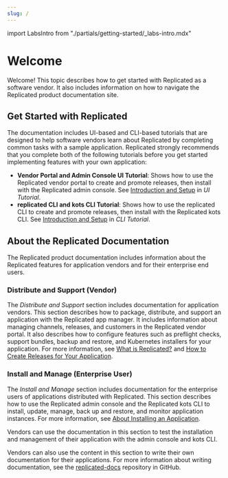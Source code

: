 ```yaml
---
slug: /
---
```

import LabsIntro from "./partials/getting-started/_labs-intro.mdx"

# Welcome

Welcome! This topic describes how to get started with Replicated as a software vendor. It also includes information on how to navigate the Replicated product documentation site.

## Get Started with Replicated

The documentation includes UI-based and CLI-based tutorials that are designed to help software vendors learn about Replicated by completing common tasks with a sample application. Replicated strongly recommends that you complete both of the following tutorials before you get started implementing features with your own application:

* **Vendor Portal and Admin Console UI Tutorial**: Shows how to use the Replicated vendor portal to create and promote releases, then install with the Replicated admin console. See [Introduction and Setup](/vendor/tutorial-ui-setup) in _UI Tutorial_.
* **replicated CLI and kots CLI Tutorial**: Shows how to use the replicated CLI to create and promote releases, then install with the Replicated kots CLI. See [Introduction and Setup](/vendor/tutorial-cli-setup) in _CLI Tutorial_.

## About the Replicated Documentation

The Replicated product documentation includes information about the Replicated features for application vendors and for their enterprise end users.

### Distribute and Support (Vendor)

The _Distribute and Support_ section includes documentation for application vendors. This section describes how to package, distribute, and support an application with the Replicated app manager. It includes information about managing channels, releases, and customers in the Replicated vendor portal. It also describes how to configure features such as preflight checks, support bundles, backup and restore, and Kubernetes installers for your application. For more information, see [What is Replicated?](intro-replicated) and [How to Create Releases for Your Application](/vendor/distributing-workflow).

### Install and Manage (Enterprise User)

The _Install and Manage_ section includes documentation for the enterprise users of applications distributed with Replicated. This section describes how to use the Replicated admin console and the Replicated kots CLI to install, update, manage, back up and restore, and monitor application instances. For more information, see [About Installing an Application](/enterprise/installing-overview).

Vendors can use the documentation in this section to test the installation and management of their application with the admin console and kots CLI.

Vendors can also use the content in this section to write their own documentation for their applications. For more information about writing documentation, see the [replicated-docs](https://github.com/replicatedhq/replicated-docs) repository in GitHub.